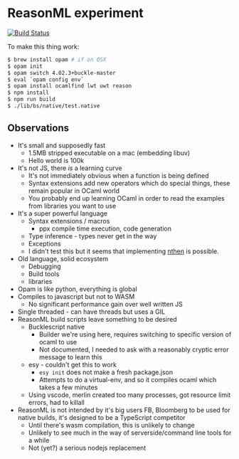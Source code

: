 # ReasonML experiment

[![Build Status](https://travis-ci.org/cjdelisle/reasonml-experiment.svg?branch=master)](https://travis-ci.org/cjdelisle/reasonml-experiment)

To make this thing work:

```bash
$ brew install opam # if on OSX
$ opam init
$ opam switch 4.02.3+buckle-master
$ eval `opam config env`
$ opam install ocamlfind lwt uwt reason
$ npm install
$ npm run build
$ ./lib/bs/native/test.native
```

## Observations

* It's small and supposedly fast
  * 1.5MB stripped executable on a mac (embedding libuv)
  * Hello world is 100k
* It's not JS, there *is* a learning curve
  * It's not immediately obvious when a function is being defined
  * Syntax extensions add new operators which do special things, these remain popular in OCaml world
  * You probably end up learning OCaml in order to read the examples from libraries you want to use
* It's a super powerful language
  * Syntax extensions / macros
    * ppx compile time execution, code generation
  * Type inference - types never get in the way
  * Exceptions
  * I didn't test this but it seems that implementing [nthen](https://github.com/cjdelisle/nthen)
  is possible.
* Old language, solid ecosystem
  * Debugging
  * Build tools
  * libraries
* Opam is like python, everything is global
* Compiles to javascript but not to WASM
  * No significant performance gain over well written JS
* Single threaded - can have threads but uses a GIL
* ReasonML build scripts leave something to be desired
  * Bucklescript native
    * Builder we're using here, requires switching to specific version of ocaml to use
    * Not documented, I needed to ask with a reasonably cryptic error message to learn this
  * esy - couldn't get this to work
    * `esy init` does not make a fresh package.json
    * Attempts to do a virtual-env, and so it compiles ocaml which takes a few minutes
  * Using vscode, merlin created too many processes, got resource limit errors, had to killall
* ReasonML is not intended by it's big users FB, Bloomberg to be used for native builds, it's
designed to be a TypeScript competitor
  * Until there's wasm compilation, this is unlikely to change
  * Unlikely to see much in the way of serverside/command line tools for a while
  * Not (yet?) a serious nodejs replacement

